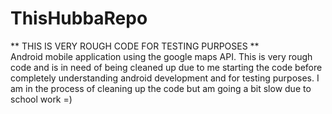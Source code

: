 ThisHubbaRepo
=============
 
** THIS IS VERY ROUGH CODE FOR TESTING PURPOSES ** <br>
Android mobile application using the google maps API. This is very rough code and is in need of being cleaned up due to me starting the code before completely understanding android development and for testing purposes. I am in the process of cleaning up the code but am going a bit slow due to school work =)
